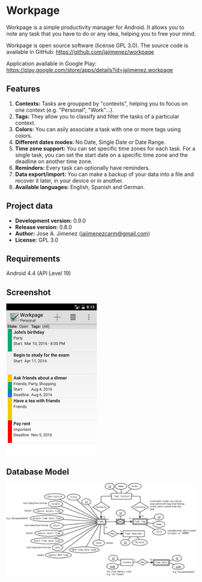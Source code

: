 Workpage
========
Workpage is a simple productivity manager for Android. It allows you to note any task that you have to do or any idea, helping you to free your mind.

Workpage is open source software (license GPL 3.0). The source code is available in GitHub:
https://github.com/jajimenez/workpage

Application available in Google Play:
https://play.google.com/store/apps/details?id=jajimenez.workpage

Features
--------
1. **Contexts:** Tasks are groupped by "contexts", helping you to focus on one context (e.g. "Personal", "Work"...).
2. **Tags:** They allow you to classify and filter the tasks of a particular context.
3. **Colors:** You can asily associate a task with one or more tags using colors.
4. **Different dates modes:** No Date, Single Date or Date Range.
5. **Time zone support:** You can set specific time zones for each task. For a single task, you can set the start date on a specific time zone and the deadline on another time zone.
6. **Reminders:** Every task can optionally have reminders.
7. **Data export/import:** You can make a backup of your data into a file and recover it later, in your device or in another.
8. **Available languages:** English, Spanish and German.

Project data
------------
* **Development version:** 0.9.0
* **Release version:** 0.8.0
* **Author:** Jose A. Jimenez (jajimenezcarm@gmail.com)
* **License:** GPL 3.0

Requirements
------------
Android 4.4 (API Level 19)

Screenshot
----------
![Screenshot](media/readme_screenshot.png)

Database Model
--------------
![Screenshot](doc/database.png)
